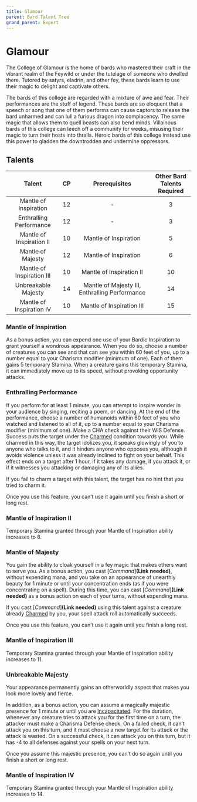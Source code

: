 ```yaml
---
title: Glamour
parent: Bard Talent Tree
grand_parent: Expert
---
```


# Glamour
The College of Glamour is the home of bards who mastered their craft in the vibrant realm of the Feywild or under the tutelage of someone who dwelled there. Tutored by satyrs, eladrin, and other fey, these bards learn to use their magic to delight and captivate others.

The bards of this college are regarded with a mixture of awe and fear. Their performances are the stuff of legend. These bards are so eloquent that a speech or song that one of them performs can cause captors to release the bard unharmed and can lull a furious dragon into complacency. The same magic that allows them to quell beasts can also bend minds. Villainous bards of this college can leech off a community for weeks, misusing their magic to turn their hosts into thralls. Heroic bards of this college instead use this power to gladden the downtrodden and undermine oppressors.

## Talents

| Talent | CP | Prerequisites | Other Bard <br> Talents Required |
|:------:|:--:|:-------------:|:--------------------------------:|
| Mantle of Inspiration | 12 | - | 3 |
| Enthralling Performance | 12 | - | 3 |
| Mantle of Inspiration II | 10 | Mantle of Inspiration | 5 |
| Mantle of Majesty | 12 | Mantle of Inspiration | 6 |
| Mantle of Inspiration III | 10 | Mantle of Inspiration II | 10 |
| Unbreakable Majesty | 14 | Mantle of Majesty III, Enthralling Performance | 14 |
| Mantle of Inspiration IV | 10 | Mantle of Inspiration III | 15 |

### Mantle of Inspiration
As a bonus action, you can expend one use of your Bardic Inspiration to grant yourself a wondrous appearance. When you do so, choose a number of creatures you can see and that can see you within 60 feet of you, up to a number equal to your Charisma modifier (minimum of one). Each of them gains 5 temporary Stamina. When a creature gains this temporary Stamina, it can immediately move up to its speed, without provoking opportunity attacks.

### Enthralling Performance
If you perform for at least 1 minute, you can attempt to inspire wonder in your audience by singing, reciting a poem, or dancing. At the end of the performance, choose a number of humanoids within 60 feet of you who watched and listened to all of it, up to a number equal to your Charisma modifier (minimum of one). Make a CHA check against their WIS Defense. Success puts the target under the [Charmed](https://stormchaserroleplaying.com/stormchaserRPG/Conditions/Charmed/) condition towards you. While charmed in this way, the target idolizes you, it speaks glowingly of you to anyone who talks to it, and it hinders anyone who opposes you, although it avoids violence unless it was already inclined to fight on your behalf. This effect ends on a target after 1 hour, if it takes any damage, if you attack it, or if it witnesses you attacking or damaging any of its allies.

If you fail to charm a target with this talent, the target has no hint that you tried to charm it.

Once you use this feature, you can’t use it again until you finish a short or long rest.

### Mantle of Inspiration II
Temporary Stamina granted through your Mantle of Inspiration ability increases to 8.

### Mantle of Majesty
You gain the ability to cloak yourself in a fey magic that makes others want to serve you. As a bonus action, you cast [*Command*]**(Link needed)**, without expending mana, and you take on an appearance of unearthly beauty for 1 minute or until your concentration ends (as if you were concentrating on a spell). During this time, you can cast [*Command*]**(Link needed)** as a bonus action on each of your turns, without expending mana.

If you cast [*Command*]**(Link needed)** using this talent against a creature already [Charmed](https://stormchaserroleplaying.com/stormchaserRPG/Conditions/Charmed/) by you, your spell attack roll automatically succeeds.

Once you use this feature, you can’t use it again until you finish a long rest.

### Mantle of Inspiration III
Temporary Stamina granted through your Mantle of Inspiration ability increases to 11.

### Unbreakable Majesty
Your appearance permanently gains an otherworldly aspect that makes you look more lovely and fierce.

In addition, as a bonus action, you can assume a magically majestic presence for 1 minute or until you are [Incapacitated](https://stormchaserroleplaying.com/stormchaserRPG/Conditions/Incapacitated/). For the duration, whenever any creature tries to attack you for the first time on a turn, the attacker must make a Charisma Defense check. On a failed check, it can’t attack you on this turn, and it must choose a new target for its attack or the attack is wasted. On a successful check, it can attack you on this turn, but it has -4 to all defenses against your spells on your next turn.

Once you assume this majestic presence, you can’t do so again until you finish a short or long rest.

### Mantle of Inspiration IV
Temporary Stamina granted through your Mantle of Inspiration ability increases to 14.
